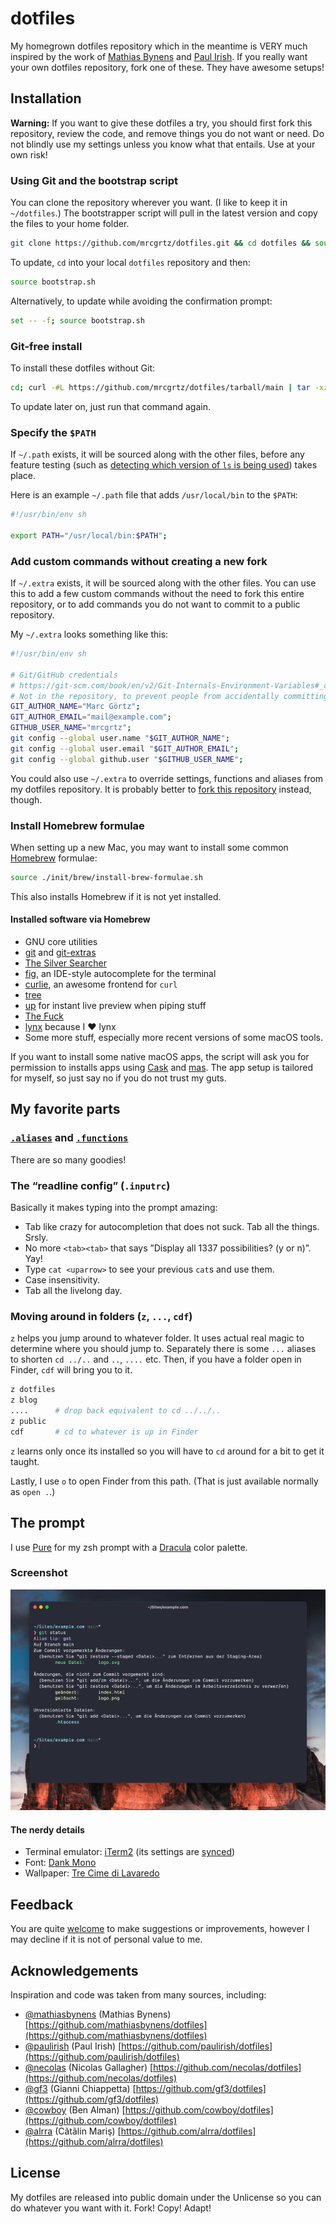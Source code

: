 # dotfiles

My homegrown dotfiles repository which in the meantime is VERY much inspired by the work of [Mathias Bynens](https://mths.be/dotfiles) and [Paul Irish](https://github.com/paulirish/dotfiles). If you really want your own dotfiles repository, fork one of these. They have awesome setups!

## Installation

**Warning:** If you want to give these dotfiles a try, you should first fork this repository, review the code, and remove things you do not want or need. Do not blindly use my settings unless you know what that entails. Use at your own risk!

### Using Git and the bootstrap script

You can clone the repository wherever you want. (I like to keep it in `~/dotfiles`.) The bootstrapper script will pull in the latest version and copy the files to your home folder.

```bash
git clone https://github.com/mrcgrtz/dotfiles.git && cd dotfiles && source bootstrap.sh
```

To update, `cd` into your local `dotfiles` repository and then:

```bash
source bootstrap.sh
```

Alternatively, to update while avoiding the confirmation prompt:

```bash
set -- -f; source bootstrap.sh
```

### Git-free install

To install these dotfiles without Git:

```bash
cd; curl -#L https://github.com/mrcgrtz/dotfiles/tarball/main | tar -xzv --strip-components 1 --exclude={README.md,LICENSE.md,init}
```

To update later on, just run that command again.

### Specify the `$PATH`

If `~/.path` exists, it will be sourced along with the other files, before any feature testing (such as [detecting which version of `ls` is being used](https://github.com/mathiasbynens/dotfiles/blob/aff769fd75225d8f2e481185a71d5e05b76002dc/.aliases#L21-26)) takes place.

Here is an example `~/.path` file that adds `/usr/local/bin` to the `$PATH`:

```bash
#!/usr/bin/env sh

export PATH="/usr/local/bin:$PATH";
```

### Add custom commands without creating a new fork

If `~/.extra` exists, it will be sourced along with the other files. You can use this to add a few custom commands without the need to fork this entire repository, or to add commands you do not want to commit to a public repository.

My `~/.extra` looks something like this:

```bash
#!/usr/bin/env sh

# Git/GitHub credentials
# https://git-scm.com/book/en/v2/Git-Internals-Environment-Variables#_committing
# Not in the repository, to prevent people from accidentally committing under my name.
GIT_AUTHOR_NAME="Marc Görtz";
GIT_AUTHOR_EMAIL="mail@example.com";
GITHUB_USER_NAME="mrcgrtz";
git config --global user.name "$GIT_AUTHOR_NAME";
git config --global user.email "$GIT_AUTHOR_EMAIL";
git config --global github.user "$GITHUB_USER_NAME";
```

You could also use `~/.extra` to override settings, functions and aliases from my dotfiles repository. It is probably better to [fork this repository](https://github.com/mrcgrtz/dotfiles/fork) instead, though.

### Install Homebrew formulae

When setting up a new Mac, you may want to install some common [Homebrew](https://brew.sh/) formulae:

```bash
source ./init/brew/install-brew-formulae.sh
```

This also installs Homebrew if it is not yet installed.

#### Installed software via Homebrew

* GNU core utilities
* [git](https://git-scm.com/) and [git-extras](https://github.com/tj/git-extras/blob/master/Commands.md)
* [The Silver Searcher](https://geoff.greer.fm/ag/)
* [fig](https://fig.io/), an IDE-style autocomplete for the terminal
* [curlie](https://curlie.io/), an awesome frontend for `curl`
* [tree](http://mama.indstate.edu/users/ice/tree/)
* [up](https://github.com/akavel/up) for instant live preview when piping stuff
* [The Fuck](https://github.com/nvbn/thefuck)
* [lynx](http://lynx.invisible-island.net/) because I ♥ lynx
* Some more stuff, especially more recent versions of some macOS tools.

If you want to install some native macOS apps, the script will ask you
for permission to installs apps using
[Cask](https://github.com/Homebrew/homebrew-cask) and
[mas](https://github.com/mas-cli/mas). The app setup is tailored for
myself, so just say no if you do not trust my guts.

## My favorite parts

### [`.aliases`](https://github.com/mrcgrtz/dotfiles/blob/main/.aliases) and [`.functions`](https://github.com/mrcgrtz/dotfiles/blob/main/.functions)

There are so many goodies!

### The “readline config” (`.inputrc`)

Basically it makes typing into the prompt amazing:

* Tab like crazy for autocompletion that does not suck. Tab all the things. Srsly.
* No more `<tab><tab>` that says ”Display all 1337 possibilities? (y or n)”. Yay!
* Type `cat <uparrow>` to see your previous `cat`s and use them.
* Case insensitivity.
* Tab all the livelong day.

### Moving around in folders (`z`, `...`, `cdf`)

`z` helps you jump around to whatever folder. It uses actual real magic to determine where you should jump to. Separately there is some `...` aliases to shorten `cd ../..` and `..`, `....` etc. Then, if you have a folder open in Finder, `cdf` will bring you to it.

```sh
z dotfiles
z blog
....      # drop back equivalent to cd ../../..
z public
cdf       # cd to whatever is up in Finder
```

`z` learns only once its installed so you will have to `cd` around for a bit to get it taught.

Lastly, I use `o` to open Finder from this path. (That is just available normally as `open .`.)

## The prompt

I use [Pure](https://github.com/sindresorhus/pure) for my zsh prompt with a [Dracula](https://draculatheme.com/) color palette.

### Screenshot

![Screenshot of my prompt](https://raw.githubusercontent.com/mrcgrtz/dotfiles/main/init/terminal/screenshot.png "Colorful prompt.")

#### The nerdy details

* Terminal emulator: [iTerm2](https://iterm2.com/) (its settings are [synced](https://github.com/mrcgrtz/dotfiles/blob/main/init/terminal/com.googlecode.iterm2.plist))
* Font: [Dank Mono](https://dank.sh/)
* Wallpaper: [Tre Cime di Lavaredo](https://unsplash.com/photos/iplwfXCe8a4)

## Feedback

You are quite [welcome](https://github.com/mrcgrtz/dotfiles/issues) to make suggestions or improvements, however I may decline if it is not of personal value to me.

## Acknowledgements

Inspiration and code was taken from many sources, including:

* [@mathiasbynens](https://github.com/mathiasbynens) (Mathias Bynens)
  [https://github.com/mathiasbynens/dotfiles](https://github.com/mathiasbynens/dotfiles)
* [@paulirish](https://github.com/paulirish) (Paul Irish)
  [https://github.com/paulirish/dotfiles](https://github.com/paulirish/dotfiles)
* [@necolas](https://github.com/necolas) (Nicolas Gallagher)
  [https://github.com/necolas/dotfiles](https://github.com/necolas/dotfiles)
* [@gf3](https://github.com/gf3) (Gianni Chiappetta)
  [https://github.com/gf3/dotfiles](https://github.com/gf3/dotfiles)
* [@cowboy](https://github.com/cowboy) (Ben Alman)
  [https://github.com/cowboy/dotfiles](https://github.com/cowboy/dotfiles)
* [@alrra](https://github.com/alrra) (Cãtãlin Mariş)
  [https://github.com/alrra/dotfiles](https://github.com/alrra/dotfiles)

## License

My dotfiles are released into public domain under the Unlicense so you can do whatever you want with it. Fork! Copy! Adapt!
